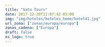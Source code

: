 ```yaml
---
title: "Sato Tours"
date: 2017-12-20T11:07:42-03:00
img: "img/hoteles/hoteles_home/hotel41.jpg"
url_zona: ["zonas/europa/europa"]
zonas_cadena: ["Europa"]
draft: false
es_logo: true
---
```

